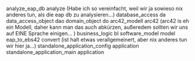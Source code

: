 analyze_eap_db                    analyze (Habe ich so vereinfacht, weil wir ja sowieso nix anderes tun, 
                                           als die eap db zu analysieren...) 
database_access                   da
data_access_object                dao
domain_object                     do
arc42_modell                      arc42   (arc42 is eh ein Modell, daher kann man das auch abkürzen, 
                                           außeredem sollten wir uns auf EINE Sprache einigen... )
business_logic                    bl
software_model                    model
eap_to_ebs42                      convert  (ist halt etwas verallgemeinert, aber nix anderes tun wir hier ja...)
standalone_application_config     application
standalone_application_main       application
